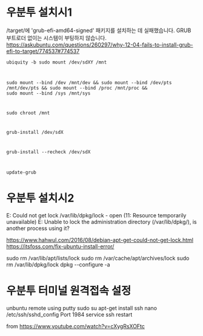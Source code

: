 # 우분투 설치시1
/target/에 'grub-efi-amd64-signed' 패키지를 설치하는 데 실패했습니다. GRUB 부트로더 없이는 시스템이 부팅하지 않습니다.
https://askubuntu.com/questions/260297/why-12-04-fails-to-install-grub-efi-to-target/774537#774537

<code>ubiquity -b
sudo mount /dev/sdXY /mnt

sudo mount --bind /dev /mnt/dev &&
sudo mount --bind /dev/pts /mnt/dev/pts &&
sudo mount --bind /proc /mnt/proc &&
sudo mount --bind /sys /mnt/sys

sudo chroot /mnt

grub-install /dev/sdX

grub-install --recheck /dev/sdX

update-grub
</code>

# 우분투 설치시2
E: Could not get lock /var/lib/dpkg/lock - open (11: Resource temporarily unavailable)
E: Unable to lock the administration directory (/var/lib/dpkg/), is another process using it?

https://www.hahwul.com/2016/08/debian-apt-get-could-not-get-lock.html
https://itsfoss.com/fix-ubuntu-install-error/

sudo rm /var/lib/apt/lists/lock
sudo rm /var/cache/apt/archives/lock
sudo rm /var/lib/dpkg/lock
dpkg --configure -a

# 우분투 터미널 원격접속 설정
unbuntu remote using putty
sudo su
apt-get install ssh
nano /etc/ssh/sshd_config
Port 1984
service ssh restart

from 
https://www.youtube.com/watch?v=cXygRsXOFtc
